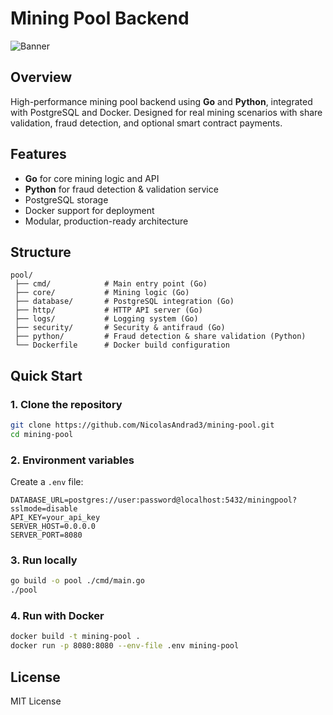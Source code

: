 # Mining Pool Backend

![Banner](https://github.com/user-attachments/assets/623312c9-b87f-4a48-a3b4-5f3354989bf5)

## Overview

High-performance mining pool backend using **Go** and **Python**, integrated with PostgreSQL and Docker. Designed for real mining scenarios with share validation, fraud detection, and optional smart contract payments.

## Features

* **Go** for core mining logic and API
* **Python** for fraud detection & validation service
* PostgreSQL storage
* Docker support for deployment
* Modular, production-ready architecture

## Structure

```
pool/
 ├── cmd/            # Main entry point (Go)
 ├── core/           # Mining logic (Go)
 ├── database/       # PostgreSQL integration (Go)
 ├── http/           # HTTP API server (Go)
 ├── logs/           # Logging system (Go)
 ├── security/       # Security & antifraud (Go)
 ├── python/         # Fraud detection & share validation (Python)
 └── Dockerfile      # Docker build configuration
```

## Quick Start

### 1. Clone the repository

```bash
git clone https://github.com/NicolasAndrad3/mining-pool.git
cd mining-pool
```

### 2. Environment variables

Create a `.env` file:

```env
DATABASE_URL=postgres://user:password@localhost:5432/miningpool?sslmode=disable
API_KEY=your_api_key
SERVER_HOST=0.0.0.0
SERVER_PORT=8080
```

### 3. Run locally

```bash
go build -o pool ./cmd/main.go
./pool
```

### 4. Run with Docker

```bash
docker build -t mining-pool .
docker run -p 8080:8080 --env-file .env mining-pool
```

## License

MIT License
